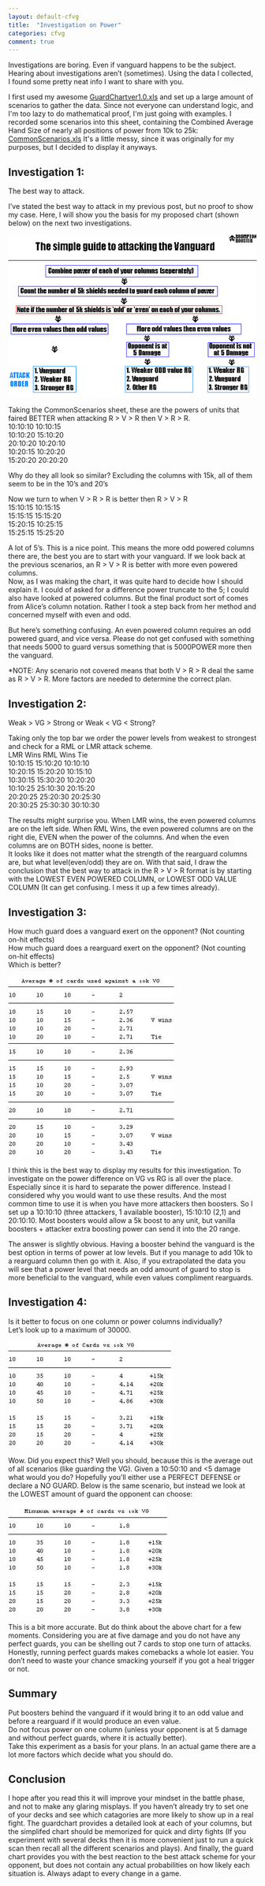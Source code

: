 ```yaml
---
layout: default-cfvg
title:  "Investigation on Power"
categories: cfvg
comment: true
---
```


<p>Investigations are boring. Even if vanguard happens to be the subject.<br />
Hearing about investigations aren&#8217;t (sometimes). Using the data I collected, I found some pretty neat info I want to share with you.</p>

I first used my awesome [GuardChartver1.0.xls](/cfvg/program/guardchartver1.xls) and set up a large amount of scenarios to gather the data. Since not everyone can understand logic, and I'm too lazy to do mathematical proof, I'm just going with examples. I recorded some scenarios into this sheet, containing the Combined Average Hand Size of nearly all positions of power from 10k to 25k: [CommonScenarios.xls](/cfvg/program/commonscenarios.xls) 
It's a little messy, since it was originally for my purposes, but I decided to display it anyways.

<!-- more -->
<h2>Investigation 1:</h2>
<p>The best way to attack.</p>
<p>I&#8217;ve stated the best way to attack in my previous post, but no proof to show my case. Here, I will show you the basis for my proposed chart (shown below) on the next two investigations.</p>

![The simple guide to attacking the Vanguard](/cfvg/image/simpleattack.png)

<p>Taking the CommonScenarios sheet, these are the powers of units that faired BETTER when attacking R &gt; V &gt; R then V &gt; R &gt; R.<br />
10:10:10   10:10:15<br />
10:10:20  15:10:20<br />
20:10:20  10:20:10<br />
10:20:15  10:20:20<br />
15:20:20  20:20:20</p>
<p>Why do they all look so similar? Excluding the columns with 15k, all of them seem to be in the 10&#8217;s and 20&#8217;s</p>
<p>Now we turn to when V &gt; R &gt; R is better then R &gt; V &gt; R<br />
15:10:15  10:15:15<br />
15:15:15  15:15:20<br />
15:20:15  10:25:15<br />
15:25:15  15:25:20</p>
<p>A lot of 5&#8217;s. This is a nice point. This means the more odd powered columns there are, the best you are to start with your vanguard. If we look back at the previous scenarios, an R &gt; V &gt; R is better with more even powered columns.<br />
Now, as I was making the chart, it was quite hard to decide how I should explain it. I could of asked for a difference power truncate to the 5; I could also have looked at powered columns. But the final product sort of comes from Alice&#8217;s column notation. Rather I took a step back from her method and concerned myself with even and odd.</p>
<p>But here&#8217;s something confusing. An even powered column requires an odd powered guard, and vice versa. Please do not get confused with something that needs 5000 to guard versus something that is 5000POWER more then the vanguard.</p>
<p>*NOTE: Any scenario not covered means that both V &gt; R &gt; R deal the same as R &gt; V &gt; R. More factors are needed to determine the correct plan.</p>
<h2>Investigation 2:</h2>
<p>Weak &gt; VG &gt; Strong or Weak &lt; VG &lt; Strong?</p>
<p>Taking only the top bar we order the power levels from weakest to strongest and check for a RML or LMR attack scheme.<br />
LMR Wins RML Wins Tie<br />
10:10:15 15:10:20 10:10:10<br />
10:20:15 15:20:20 10:15:10<br />
10:30:15 15:30:20 10:20:20<br />
10:10:25 25:10:30 20:15:20<br />
20:20:25 25:20:30 20:25:30<br />
20:30:25 25:30:30 30:10:30</p>
<p>The results might surprise you. When LMR wins, the even powered columns are on the left side. When RML Wins, the even powered columns are on the right die, EVEN when the power of the columns. And when the even columns are on BOTH sides, noone is better.<br />
It looks like it does not matter what the strength of the rearguard columns are, but what level(even/odd) they are on. With that said, I draw the conclusion that the best way to attack in the R &gt; V &gt; R format is by starting with the LOWEST EVEN POWERED COLUMN, or LOWEST ODD VALUE COLUMN (It can get confusing. I mess it up a few times already).</p>
<h2>Investigation 3:</h2>
<p>How much guard does a vanguard exert on the opponent? (Not counting on-hit effects)<br />
How much guard does a rearguard exert on the opponent? (Not counting on-hit effects)<br />
Which is better?</p>

![Average cards vs vanguard](/cfvg/image/vsvg1.jpg)

<p>I think this is the best way to display my results for this investigation. To investigate on the power difference on VG vs RG is all over the place. Especially since it is hard to separate the power difference. Instead I considered why you would want to use these results. And the most common time to use it is when you have more attackers then boosters. So I set up a 10:10:10 (three attackers, 1 available booster), 15:10:10 (2,1) and 20:10:10. Most boosters would allow a 5k boost to any unit, but vanilla boosters + attacker extra boosting power can send it into the 20 range.</p>
<p>The answer is slightly obvious. Having a booster behind the vanguard is the best option in terms of power at low levels. But if you manage to add 10k to a rearguard column then go with it. Also, if you extrapolated the data you will see that a power level that needs an odd amount of guard to stop is more beneficial to the vanguard, while even values compliment rearguards.</p>
<h2>Investigation 4:</h2>
<p>Is it better to focus on one column or power columns individually?<br />
Let&#8217;s look up to a maximum of 30000.</p>

![Average cards vs vanguard](/cfvg/image/vsvg2.jpg)

<p>Wow. Did you expect this? Well you should, because this is the average out of all scenarios (like guarding the VG). Given a 10:50:10 and &lt;5 damage what would you do? Hopefully you&#8217;ll either use a PERFECT DEFENSE or declare a NO GUARD. Below is the same scenario, but instead we look at the LOWEST amount of guard the opponent can choose:</p>

![Average cards vs vanguard](/cfvg/image/vsvg3.jpg)

<p>This is a bit more accurate. But do think about the above chart for a few moments. Considering you are at five damage and you do not have any perfect guards, you can be shelling out 7 cards to stop one turn of attacks. Honestly, running perfect guards makes comebacks a whole lot easier. You don&#8217;t need to waste your chance smacking yourself if you got a heal trigger or not.</p>
<h2>Summary</h2>
<p>Put boosters behind the vanguard if it would bring it to an odd value and before a rearguard if it would produce an even value.<br />
Do not focus power on one column (unless your opponent is at 5 damage and without perfect guards, where it is actually better).<br />
Take this experiment as a basis for your plans. In an actual game there are a lot more factors which decide what you should do.</p>
<h2>Conclusion</h2>
<p>I hope after you read this it will improve your mindset in the battle phase, and not to make any glaring misplays. If you haven&#8217;t already try to set one of your decks and see which catagories are more likely to show up in a real fight. The guardchart provides a detailed look at each of your columns, but the simplifed chart should be memorized for quick and dirty fights (If you experiment with several decks then it is more convenient just to run a quick scan then recall all the different scenarios and plays). And finally, the guard chart provides you with the best reaction to the best attack scheme for your opponent, but does not contain any actual probabilities on how likely each situation is. Always adapt to every change in a game.<i class="fa fa-stop"></i></p>
